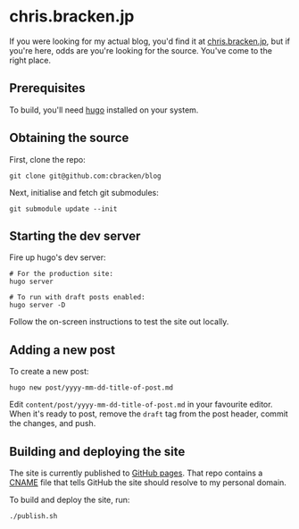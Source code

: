 # chris.bracken.jp

If you were looking for my actual blog, you'd find it at [chris.bracken.jp][blog],
but if you're here, odds are you're looking for the source. You've come to the
right place.

## Prerequisites

To build, you'll need [hugo][hugo_install] installed on your system.

## Obtaining the source

First, clone the repo:

    git clone git@github.com:cbracken/blog

Next, initialise and fetch git submodules:

    git submodule update --init

## Starting the dev server

Fire up hugo's dev server:

    # For the production site:
    hugo server
    
    # To run with draft posts enabled:
    hugo server -D

Follow the on-screen instructions to test the site out locally.

## Adding a new post

To create a new post:

    hugo new post/yyyy-mm-dd-title-of-post.md

Edit `content/post/yyyy-mm-dd-title-of-post.md` in your favourite editor. When
it's ready to post, remove the `draft` tag from the post header, commit the
changes, and push.

## Building and deploying the site

The site is currently published to [GitHub pages][pages_repo]. That repo
contains a [CNAME][pages_cname] file that tells GitHub the site should resolve
to my personal domain.

To build and deploy the site, run:

    ./publish.sh

[blog]: https://chris.bracken.jp
[hugo_install]: https://gohugo.io/getting-started/installing/
[pages_repo]: https://github.com/cbracken/cbracken.github.io
[pages_cname]: https://github.com/cbracken/cbracken.github.io/blob/master/CNAME
